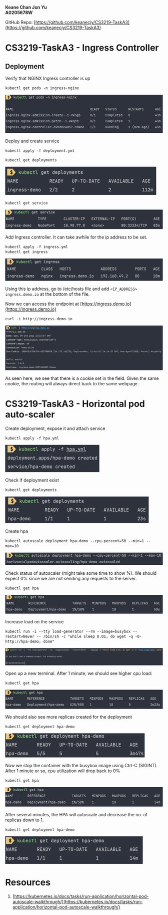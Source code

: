 **Keane Chan Jun Yu** <br>
**A0205678W**

GitHub Repo: [https://github.com/keanecjy/CS3219-TaskA3](https://github.com/keanecjy/CS3219-TaskA3)

# CS3219-TaskA3 - Ingress Controller

## Deployment

Verify that NGINX Ingress controller is up
```shell
kubectl get pods -n ingress-nginx
```

![img_9.png](img_9.png)

Deploy and create service
```shell
kubectl apply -f deployment.yml
```

```shell
kubectl get deployments
```
![img_11.png](img_11.png)

```shell
kubectl get service
```
![img_10.png](img_10.png)

Add Ingress controller. It can take awhile for the ip address to be set.
```shell
kubectl apply -f ingress.yml
kubectl get ingress
```
![img_12.png](img_12.png)

Using this ip address, go to /etc/hosts file and add `<IP_ADDRESS> ingress.demo.io` at the bottom of the file.

Now we can access the endpoint at [https://ingress.demo.io](https://ingress.demo.io)
```shell
curl -i http://ingress.demo.io
```

![img_13.png](img_13.png)

As seen here, we see that there is a cookie set in the field. Given the same cookie, the routing will always direct back to the same webpage.

# CS3219-TaskA3 - Horizontal pod auto-scaler

Create deployment, expose it and attach service
```shell
kubectl apply -f hpa.yml
```

![img.png](img.png)

Check if deployment exist
```shell
kubectl get deployments
```

![img_1.png](img_1.png)

Create hpa
```shell
kubectl autoscale deployment hpa-demo --cpu-percent=50 --min=1 --max=10
```
![img_2.png](img_2.png)

Check status of autoscaler (might take some time to show %). We should expect 0% since we are not sending any requests to the server.
```shell
kubectl get hpa
```

![img_3.png](img_3.png)

Increase load on the service
```shell
kubectl run -i --tty load-generator --rm --image=busybox --restart=Never -- /bin/sh -c "while sleep 0.01; do wget -q -O- http://hpa-demo; done"
```

![img_4.png](img_4.png)

Open up a new terminal. After 1 minute, we should see higher cpu load:
```shell
kubectl get hpa
```
![img_5.png](img_5.png)

We should also see more replicas created for the deployment
```shell
kubectl get deployment hpa-demo
```

![img_6.png](img_6.png)

Now we stop the container with the busybox image using Ctrl-C (SIGINT). After 1 minute or so, cpu utilization will drop back to 0%
```shell
kubectl get hpa
```

![img_7.png](img_7.png)

After several minutes, the HPA will autoscale and decrease the no. of replicas down to 1.
```shell
kubectl get deployment hpa-demo
```

![img_8.png](img_8.png)

# Resources
1. [https://kubernetes.io/docs/tasks/run-application/horizontal-pod-autoscale-walkthrough/](https://kubernetes.io/docs/tasks/run-application/horizontal-pod-autoscale-walkthrough/)
